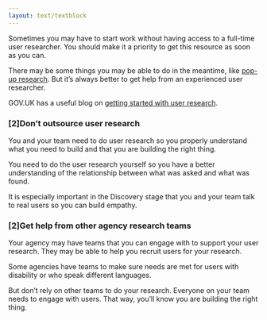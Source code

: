 ```yaml
---
layout: text/textblock
---
```


Sometimes you may have to start work without having access to a full-time user researcher. You should make it a priority to get this resource as soon as you can.

There may be some things you may be able to do in the meantime, like [pop-up research](/user-research/find-user-research-participants/#finding-participants). But it’s always better to get help from an experienced user researcher.

GOV.UK has a useful blog on [getting started with user research](https://userresearch.blog.gov.uk/2015/03/18/so-youre-going-to-be-a-user-researcher-top-tips-to-get-you-going/).

### [2]Don’t outsource user research

You and your team need to do user research so you properly understand what you need to build and that you are building the right thing.

You need to do the user research yourself so you have a better understanding of the relationship between what was asked and what was found.

It is especially important in the Discovery stage that you and your team talk to real users so you can build empathy.

### [2]Get help from other agency research teams

Your agency may have teams that you can engage with to support your user research. They may be able to help you recruit users for your research.

Some agencies have teams to make sure needs are met for users with disability or who speak different languages.

But don’t rely on other teams to do your research. Everyone on your team needs to engage with users. That way, you’ll know you are building the right thing.
